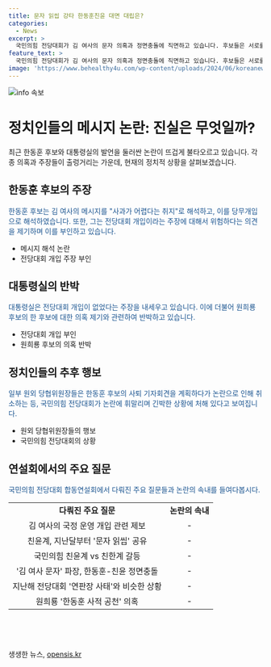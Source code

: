 ```yaml
---
title: 문자 읽씹 강타 한동훈친윤 대면 대립은?
categories:
  - News
excerpt: >
  국민의힘 전당대회가 김 여사의 문자 의혹과 정면충돌에 직면하고 있습니다. 후보들은 서로를 비판하고 반박하며 논쟁을 벌이고 있지만, 한동훈 후보의 사퇴 기자회견도 논란을 빚었고, 국민의힘 내부 갈등이 더욱 심화되는 상황입니다. 또한, 원희룡 후보는 한 후보가 사적 공천을 의심하고 있으며, 국민의힘은 이번 전당대회가 지난해의 연판장 사태와 유사하다는 우려를 새롭게 부각시키고 있습니다.
feature_text: >
  국민의힘 전당대회가 김 여사의 문자 의혹과 정면충돌에 직면하고 있습니다. 후보들은 서로를 비판하고 반박하며 논쟁을 벌이고 있지만, 한동훈 후보의 사퇴 기자회견도 논란을 빚었고, 국민의힘 내부 갈등이 더욱 심화되는 상황입니다. 또한, 원희룡 후보는 한 후보가 사적 공천을 의심하고 있으며, 국민의힘은 이번 전당대회가 지난해의 연판장 사태와 유사하다는 우려를 새롭게 부각시키고 있습니다.
image: 'https://www.behealthy4u.com/wp-content/uploads/2024/06/koreanews.jpg'
---
```


<p><img src="https://www.behealthy4u.com/wp-content/uploads/2024/06/koreanews.jpg" alt="info 속보" /></p>

<h1>정치인들의 메시지 논란: 진실은 무엇일까?</h1>

<p data-ke-size="size16">최근 한동훈 후보와 대통령실의 발언을 둘러싼 논란이 뜨겁게 불타오르고 있습니다. 각종 의혹과 주장들이 출렁거리는 가운데, 현재의 정치적 상황을 살펴보겠습니다.</p>

<h2>한동훈 후보의 주장</h2>

<p><span style="color: #1a5490;">한동훈 후보는 김 여사의 메시지를 "사과가 어렵다는 취지"로 해석하고, 이를 당무개입으로 해석하였습니다. 또한, 그는 전당대회 개입이라는 주장에 대해서 위험하다는 의견을 제기하며 이를 부인하고 있습니다.</span></p>

<ul>
<li>메시지 해석 논란</li>
<li>전당대회 개입 주장 부인</li>
</ul>

<h2>대통령실의 반박</h2>

<p><span style="color: #1a5490;">대통령실은 전당대회 개입이 없었다는 주장을 내세우고 있습니다. 이에 더불어 원희룡 후보의 한 후보에 대한 의혹 제기와 관련하여 반박하고 있습니다.</span></p>

<ul>
<li>전당대회 개입 부인</li>
<li>원희룡 후보의 의혹 반박</li>
</ul>

<h2>정치인들의 추후 행보</h2>

<p><span style="color: #1a5490;">일부 원외 당협위원장들은 한동훈 후보의 사퇴 기자회견을 계획하다가 논란으로 인해 취소하는 등, 국민의힘 전당대회가 논란에 휘말리며 긴박한 상황에 처해 있다고 보여집니다.</span></p>

<ul>
<li>원외 당협위원장들의 행보</li>
<li>국민의힘 전당대회의 상황</li>
</ul>

<h2>연설회에서의 주요 질문</h2>

<p><span style="color: #1a5490;">국민의힘 전당대회 합동연설회에서 다뤄진 주요 질문들과 논란의 속내를 들여다봅시다.</span></p>

<table>
  <tr>
    <td style="text-align: center; height: 17px;"><b>다뤄진 주요 질문</b></td>
    <td style="text-align: center; height: 17px;"><b>논란의 속내</b></td>
  </tr>
  <tr>
    <td style="text-align: center; height: 17px;">김 여사의 국정 운영 개입 관련 제보</td>
    <td style="text-align: center; height: 17px;">-</td>
  </tr>
  <tr>
    <td style="text-align: center; height: 17px;">친윤계, 지난달부터 '문자 읽씹' 공유</td>
    <td style="text-align: center; height: 17px;">-</td>
  </tr>
  <tr>
    <td style="text-align: center; height: 17px;">국민의힘 친윤계 vs 친한계 갈등</td>
    <td style="text-align: center; height: 17px;">-</td>
  </tr>
  <tr>
    <td style="text-align: center; height: 17px;">'김 여사 문자' 파장, 한동훈-친윤 정면충돌</td>
    <td style="text-align: center; height: 17px;">-</td>
  </tr>
  <tr>
    <td style="text-align: center; height: 17px;">지난해 전당대회 '연판장 사태'와 비슷한 상황</td>
    <td style="text-align: center; height: 17px;">-</td>
  </tr>
  <tr>
    <td style="text-align: center; height: 17px;">원희룡 '한동훈 사적 공천' 의혹</td>
    <td style="text-align: center; height: 17px;">-</td>
  </tr>
</table>

<p data-ke-size="size16">&nbsp;</p>

<p data-ke-size="size16">&nbsp;</p>
생생한 뉴스, <a href="https://opensis.kr" rel="dofollow">opensis.kr</a>


